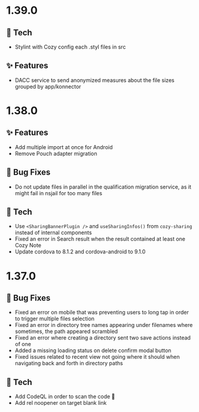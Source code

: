 # 1.39.0

## 🔧 Tech

* Stylint with Cozy config each .styl files in src

## ✨ Features

* DACC service to send anonymized measures about the file sizes grouped by app/konnector

# 1.38.0

## ✨ Features

* Add multiple import at once for Android
* Remove Pouch adapter migration

## 🐛 Bug Fixes

* Do not update files in parallel in the qualification migration service, as it might fail in nsjail for too many files

## 🔧 Tech

* Use `<SharingBannerPlugin />` and `useSharingInfos()` from `cozy-sharing` instead of internal components
* Fixed an error in Search result when the result contained at least one Cozy Note
* Update cordova to 8.1.2 and cordova-android to 9.1.0

# 1.37.0

## 🐛 Bug Fixes

* Fixed an error on mobile that was preventing users to long tap in order to trigger multiple files selection
* Fixed an error in directory tree names appearing under filenames where sometimes, the path appeared scrambled
* Fixed an error where creating a directory sent two save actions instead of one
* Added a missing loading status on delete confirm modal button
* Fixed issues related to recent view not going where it should when navigating back and forth in directory paths

## 🔧 Tech

* Add CodeQL in order to scan the code 🚫
* Add rel noopener on target blank link
